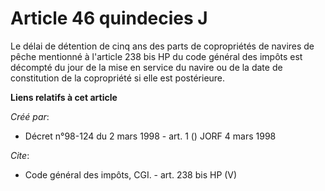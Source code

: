 # Article 46 quindecies J

Le délai de détention de cinq ans des parts de copropriétés de navires de pêche mentionné à l'article 238 bis HP du code
général des impôts est décompté du jour de la mise en service du navire ou de la date de constitution de la copropriété si
elle est postérieure.

**Liens relatifs à cet article**

_Créé par_:

  - Décret n°98-124 du 2 mars 1998 - art. 1 () JORF 4 mars 1998

_Cite_:

  - Code général des impôts, CGI. - art. 238 bis HP (V)
